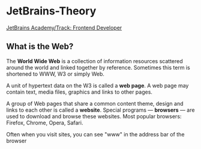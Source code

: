 # JetBrains-Theory
 [JetBrains Academy/Track: Frontend Developer](https://hyperskill.org/tracks/5)
## What is the Web?

The **World Wide Web** is a collection of information resources scattered around the world and linked together by reference. Sometimes this term is shortened to WWW, W3 or simply Web.

A unit of hypertext data on the W3 is called a **web page**. A web page may contain text, media files, graphics and links to other pages.

A group of Web pages that share a common content theme, design and links to each other is called a **website**. Special programs — **browsers** — are used to download and browse these websites. Most popular browsers: Firefox, Chrome, Opera, Safari.

Often when you visit sites, you can see "www" in the address bar of the browser
